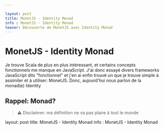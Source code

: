 ```yaml
---

layout: post
title: MonetJS - Identity Monad
info : MonetJS - Identity Monad
teaser: Découverte de MonetJS avec Identity Monad
---
```


# MonetJS - Identity Monad

Je trouve Scala de plus en plus intéressant, et certains concepts fonctionnels me manque en JavaScript. J'ai donc essayé divers frameworks JavaScript dits "fonctionnel" et j'en ai enfin trouvé un que je trouve simple à assimiler et à utiliser: MonetJS. Donc, aujourd'hui nous parlon de la monad(e) Identity

## Rappel: Monad?

> ⚠️ Disclaimer: ma définition ne va pas plaire à tout le monde



layout: post
title: MonetJS - Identity Monad
info : MonetJS - Identity Monad
